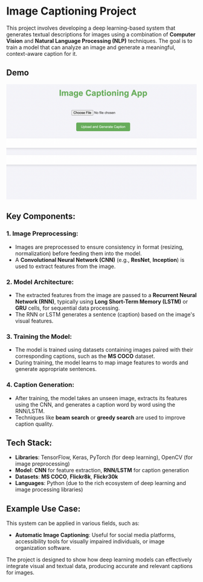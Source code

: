 # Image Captioning Project

This project involves developing a deep learning-based system that generates textual descriptions for images using a combination of **Computer Vision** and **Natural Language Processing (NLP)** techniques. The goal is to train a model that can analyze an image and generate a meaningful, context-aware caption for it.

## Demo

![Demo Image](demoImg.png)

## Key Components:

### 1. Image Preprocessing:
- Images are preprocessed to ensure consistency in format (resizing, normalization) before feeding them into the model.
- A **Convolutional Neural Network (CNN)** (e.g., **ResNet**, **Inception**) is used to extract features from the image.

### 2. Model Architecture:
- The extracted features from the image are passed to a **Recurrent Neural Network (RNN)**, typically using **Long Short-Term Memory (LSTM)** or **GRU** cells, for sequential data processing.
- The RNN or LSTM generates a sentence (caption) based on the image's visual features.

### 3. Training the Model:
- The model is trained using datasets containing images paired with their corresponding captions, such as the **MS COCO** dataset.
- During training, the model learns to map image features to words and generate appropriate sentences.

### 4. Caption Generation:
- After training, the model takes an unseen image, extracts its features using the CNN, and generates a caption word by word using the RNN/LSTM.
- Techniques like **beam search** or **greedy search** are used to improve caption quality.

## Tech Stack:

- **Libraries**: TensorFlow, Keras, PyTorch (for deep learning), OpenCV (for image preprocessing)
- **Model**: **CNN** for feature extraction, **RNN/LSTM** for caption generation
- **Datasets**: **MS COCO**, **Flickr8k**, **Flickr30k**
- **Languages**: Python (due to the rich ecosystem of deep learning and image processing libraries)

## Example Use Case:
This system can be applied in various fields, such as:
- **Automatic Image Captioning**: Useful for social media platforms, accessibility tools for visually impaired individuals, or image organization software.
  
The project is designed to show how deep learning models can effectively integrate visual and textual data, producing accurate and relevant captions for images.
